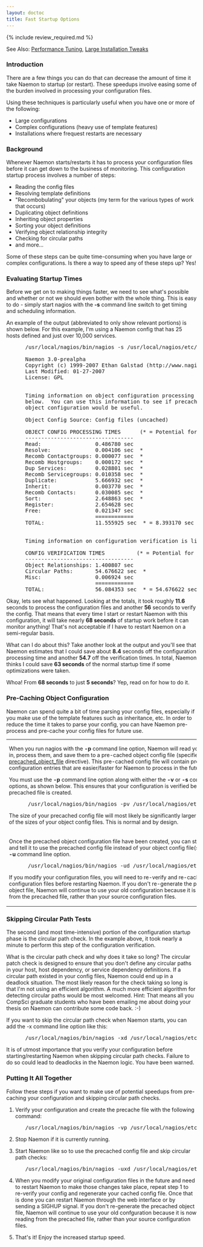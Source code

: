 ```yaml
---
layout: doctoc
title: Fast Startup Options
---
```


{% include review_required.md %}


<span class="glyphicon glyphicon-arrow-right"></span> See Also: <a href="tuning.html">Performance Tuning</a>, <a href="largeinstalltweaks.html">Large Installation Tweaks</a>

### Introduction

There are a few things you can do that can decrease the amount of time it take Naemon to startup (or restart).  These speedups involve easing some of the burden involved in processing your configuration files.

Using these techniques is particularly useful when you have one or more of the following:

<ul>
<li>Large configurations</li>
<li>Complex configurations (heavy use of template features)</li>
<li>Installations where frequest restarts are necessary</li>
</ul>

### Background

Whenever Naemon starts/restarts it has to process your configuration files before it can get down to the business of monitoring.  This configuration startup process involves a number of steps:

<ul>
<li>Reading the config files</li>
<li>Resolving template definitions</li>
<li>"Recombobulating" your objects (my term for the various types of work that occurs)</li>
<li>Duplicating object definitions</li>
<li>Inheriting object properties</li>
<li>Sorting your object definitions</li>
<li>Verifying object relationship integrity</li>
<li>Checking for circular paths</li>
<li>and more...</li>
</ul>

Some of these steps can be quite time-consuming when you have large or complex configurations.  Is there a way to speed any of these steps up?  Yes!

### Evaluating Startup Times

Before we get on to making things faster, we need to see what's possible and whether or not we should even bother with the whole thing.  This is easy to do - simply start nagios with the <b>-s</b> command line switch to get timing and scheduling information.

An example of the output (abbreviated to only show relevant portions) is shown below. For this example, I'm using a Naemon config that has 25 hosts defined and just over 10,000 services.

<pre style="padding: 0 0 0 50px;">
/usr/local/nagios/bin/nagios -s /usr/local/nagios/etc/nagios.cfg

Naemon 3.0-prealpha
Copyright (c) 1999-2007 Ethan Galstad (http://www.nagios.org)
Last Modified: 01-27-2007
License: GPL


Timing information on object configuration processing is listed
below.  You can use this information to see if precaching your
object configuration would be useful.

Object Config Source: Config files (uncached)

OBJECT CONFIG PROCESSING TIMES      (* = Potential for precache savings with -u option)
----------------------------------
Read:                 0.486780 sec
Resolve:              0.004106 sec  *
Recomb Contactgroups: 0.000077 sec  *
Recomb Hostgroups:    0.000172 sec  *
Dup Services:         0.028801 sec  *
Recomb Servicegroups: 0.010358 sec  *
Duplicate:            5.666932 sec  *
Inherit:              0.003770 sec  *
Recomb Contacts:      0.030085 sec  *
Sort:                 2.648863 sec  *
Register:             2.654628 sec
Free:                 0.021347 sec
                      ============
TOTAL:                11.555925 sec  * = 8.393170 sec (72.63%) estimated savings


Timing information on configuration verification is listed below.

CONFIG VERIFICATION TIMES          (* = Potential for speedup with -x option)
----------------------------------
Object Relationships: 1.400807 sec
Circular Paths:       54.676622 sec  *
Misc:                 0.006924 sec
                      ============
TOTAL:                56.084353 sec  * = 54.676622 sec (97.5%) estimated savings
</pre>

Okay, lets see what happened.  Looking at the totals, it took roughly <b>11.6</b> seconds to process the configuration files and another <b>56</b> seconds to verify the config.  That means that every time I start or restart Naemon with this configuration, it will take nearly <b>68 seconds</b> of startup work before it can monitor anything!  That's not acceptable if I have to restart Naemon on a semi-regular basis.

What can I do about this?  Take another look at the output and you'll see that Naemon estimates that I could save about <b>8.4</b> seconds off the configuration processing time and another <b>54.7</b> off the verification times.  In total, Naemon thinks I could save <b>63 seconds</b> of the normal startup time if some optimizations were taken.

Whoa!  From <b>68 seconds</b> to just <b>5 seconds</b>?  Yep, read on for how to do it.

### Pre-Caching Object Configuration

Naemon can spend quite a bit of time parsing your config files, especially if you make use of the template features such as inheritance, etc.  In order to reduce the time it takes to parse your config, you can have Naemon pre-process and pre-cache your config files for future use.

<table border="0" class="Default">
<tr>
<td valign="top">
<p>
When you run nagios with the <b>-p</b> command line option, Naemon will read your config files in, process them, and save them to a pre-cached object config file (specified by the <a href="configmain.html#precached_object_file">precached_object_file</a> directive).  This pre-cached config file will contain pre-processed configuration entries that are easier/faster for Naemon to process in the future.
</p>
<p>
You must use the <b>-p</b> command line option along with either the <b>-v</b> or <b>-s</b> command line options, as shown below.  This ensures that your configuration is verified before the precached file is created.
</p>
<pre style="padding: 0 0 0 50px;">
/usr/local/nagios/bin/nagios -pv /usr/local/nagios/etc/nagios.cfg
</pre>
<p>
The size of your precached config file will most likely be significantly larger than the sum of the sizes of your object config files.  This is normal and by design.
</p>
</td>
<td valign="top">
<div style="float: right; clear: right; padding: 0 0 25px 25px;">
<img src="/images/fast-startup1.png" alt="Pre-Caching Object Config Files" title="Pre-Caching Object Config Files" border="0">
</div>
</td>
</tr>
<tr>
<td valign="top">
<p>
Once the precached object configuration file have been created, you can start Naemon and tell it to use the precached config file instead of your object config file(s) by using the <b>-u</b> command line option.
</p>
<pre style="padding: 0 0 0 50px;">
/usr/local/nagios/bin/nagios -ud /usr/local/nagios/etc/nagios.cfg
</pre>
<p><span class="glyphicon glyphicon-exclamation-sign"></span> If you modify your configuration files, you will need to re-verify and re-cache your configuration files before restarting Naemon.  If you don't re-generate the precached object file, Naemon will continue to use your old configuration because it is now reading from the precached file, rather than your source configuration files.
</p>
</td>
<td valign="top">
<div style="float: right; padding: 0 0 0 25px;">
<img src="/images/fast-startup2.png" alt="Pre-Caching Object Config Files" title="Pre-Caching Object Config Files" border="0">
</div>
</td>
</tr>
</table>

### Skipping Circular Path Tests

The second (and most time-intensive) portion of the configuration startup phase is the circular path check.  In the example above, it took nearly a minute to perform this step of the configuration verification.

What is the circular path check and why does it take so long?  The circular patch check is designed to ensure that you don't define any circular paths in your host, host dependency, or service dependency definitions.  If a circular path existed in your config files, Naemon could end up in a deadlock situation.  The most likely reason for the check taking so long is that I'm not using an efficient algorithm.  A much more efficient algorithm for detecting circular paths would be most welcomed.  Hint:  That means all you CompSci graduate students who have been emailing me about doing your thesis on Naemon can contribute some code back. :-)

If you want to skip the circular path check when Naemon starts, you can add the -x command line option like this:

<pre style="padding: 0 0 0 50px;">
/usr/local/nagios/bin/nagios -xd /usr/local/nagios/etc/nagios.cfg
</pre>
<p><span class="glyphicon glyphicon-exclamation-sign"></span> It is of utmost importance that you verify your configuration before starting/restarting Naemon when skipping circular path checks.  Failure to do so could lead to deadlocks in the Naemon logic.  You have been warned.

### Putting It All Together

Follow these steps if you want to make use of potential speedups from pre-caching your configuration and skipping circular path checks.

1. Verify your configuration and create the precache file with the following command:

<pre style="padding: 0 0 0 50px;">
/usr/local/nagios/bin/nagios -vp /usr/local/nagios/etc/nagios.cfg
</pre>

2. Stop Naemon if it is currently running.

3. Start Naemon like so to use the precached config file and skip circular path checks:

<pre style="padding: 0 0 0 50px;">
/usr/local/nagios/bin/nagios -uxd /usr/local/nagios/etc/nagios.cfg
</pre>

4. When you modify your original configuration files in the future and need to restart Naemon to make those changes take place, repeat step 1 to re-verify your config and regenerate your cached config file.  Once that is done you can restart Naemon through the web interface or by sending a SIGHUP signal.  If you don't re-generate the precached object file, Naemon will continue to use your old confguration because it is now reading from the precached file, rather than your source configuration files.

5. That's it!  Enjoy the increased startup speed.
